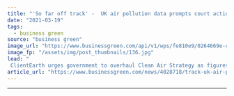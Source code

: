 ```yaml
---
title: "'So far off track' -  UK air pollution data prompts court action warning"
date: "2021-03-19"
tags: 
  - business green
source: "business green"
image_url: "https://www.businessgreen.com/api/v1/wps/fe810e9/0264669e-d166-440b-93d3-b47cdb7b6f62/4/iStock-1178398278-ulez-low-emission-zone-air-pollution-185x114.jpg"
image_fp: "/assets/img/post_thumbnails/136.jpg"
lead: "
 ClientEarth urges government to overhaul Clean Air Strategy as figures show UK is still off track for meeting a raft of legal targets ..."
article_url: "https://www.businessgreen.com/news/4028718/track-uk-air-pollution-prompts-court-action-warning"
---
```


---
